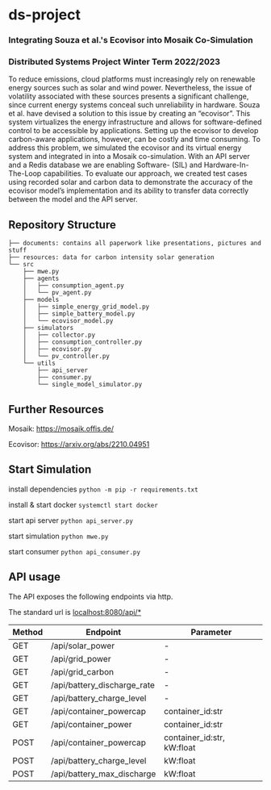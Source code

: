 # ds-project
### Integrating Souza et al.'s Ecovisor into Mosaik Co-Simulation
### Distributed Systems Project Winter Term 2022/2023

To reduce emissions, cloud platforms must increasingly rely on renewable energy
sources such as solar and wind power. Nevertheless, the issue of volatility
associated with these sources presents a significant challenge, since current
energy systems conceal such unreliability in hardware. Souza et al. have
devised a solution to this issue by creating an “ecovisor”. This system
virtualizes the energy infrastructure and allows for software-defined control
to be accessible by applications. Setting up the ecovisor to develop
carbon-aware applications, however, can be costly and time consuming. To
address this problem, we simulated the ecovisor and its virtual energy system
and integrated in into a Mosaik co-simulation. With an API server and a Redis
database we are enabling Software- (SIL) and Hardware-In-The-Loop capabilities.
To evaluate our approach, we created test cases using recorded solar and carbon
data to demonstrate the accuracy of the ecovisor model’s implementation and its
ability to transfer data correctly between the model and the API server.

## Repository Structure

```
├── documents: contains all paperwork like presentations, pictures and stuff
├── resources: data for carbon intensity solar generation
└── src
    ├── mwe.py
    ├── agents
    │   ├── consumption_agent.py
    │   └── pv_agent.py
    ├── models
    │   ├── simple_energy_grid_model.py
    │   ├── simple_battery_model.py
    │   └── ecovisor_model.py
    ├── simulators
    │   ├── collector.py
    │   ├── consumption_controller.py
    │   ├── ecovisor.py
    │   └── pv_controller.py
    └── utils
        ├── api_server
        ├── consumer.py
        └── single_model_simulator.py
```

## Further Resources

Mosaik: https://mosaik.offis.de/

Ecovisor: https://arxiv.org/abs/2210.04951

## Start Simulation

install dependencies `python -m pip -r requirements.txt`

install & start docker `systemctl start docker`

start api server `python api_server.py`

start simulation `python mwe.py`

start consumer `python api_consumer.py`

## API usage
The API exposes the following endpoints via http.

The standard url is [localhost:8080/api/*](localhost:8080/api/*)

|Method|Endpoint|Parameter|
|------|--------|---------|
|GET|/api/solar_power|-|
|GET|/api/grid_power|-|
|GET|/api/grid_carbon|-|
|GET|/api/battery_discharge_rate|-|
|GET|/api/battery_charge_level|-|
|GET|/api/container_powercap|container_id:str|
|GET|/api/container_power|container_id:str|
|POST|/api/container_powercap|container_id:str, kW:float|
|POST|/api/battery_charge_level|kW:float|
|POST|/api/battery_max_discharge|kW:float|
